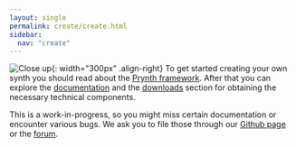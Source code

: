 ```yaml
---
layout: single
permalink: create/create.html
sidebar:
  nav: "create"
---
```


![Close up](../images/framework_intro/soldering.jpg){: width="300px" .align-right} To get started creating your own synth you should read about the [Prynth framework](framework.html). After that you can explore the [documentation](/create/documentation/) and the [downloads](downloads.html) section for obtaining the necessary technical components.

This is a work-in-progress, so you might miss certain documentation or encounter various bugs. We ask you to file those through our [Github page](https://github.com/prynth/prynth) or the [forum](https://groups.google.com/forum/#!forum/prynth).
